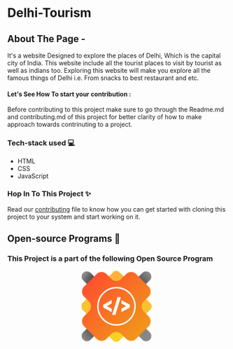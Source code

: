 # Delhi-Tourism

## About The Page -
It's a website Designed to explore the places of Delhi, Which is the capital city of India. This website include all the tourist places to visit by tourist as well as indians too. Exploring this website will make you explore all the famous things of Delhi i.e. From snacks to best restaurant and etc.
#### Let's See How To start your contribution :
Before contributing to this project make sure to go through the Readme.md and contributing.md of this project for better clarity of how to make approach towards contrinuting to a project.

### Tech-stack used 💻
- HTML
- CSS
- JavaScript

### Hop In To This Project ✨
Read our [contributing](/contributing.md) file to know how you can get started with cloning this project to your system and start working on it.

## Open-source Programs 👾
### This Project is a part of the following Open Source Program

<p align="center">
<a href="https://gssoc.girlscript.tech/"  target="_blank"> 
  <img src="img/gssoc.png" alt="GSSOC" /> 
</a>
</p>
